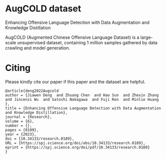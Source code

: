 # AugCOLD dataset
Enhancing Offensive Language Detection with Data Augmentation and Knowledge Distillation

AugCOLD (Augmented Chinese Offensive Language Dataset) is a large-scale unsupervised dataset, containing 1 million samples gathered by data crawling and model generation. 


# Citing
Please kindly cite our paper if this paper and the dataset are helpful.
```
@article{deng2022Augcold
author = {Jiawen Deng  and Zhuang Chen  and Hao Sun  and Zhexin Zhang  and Jincenzi Wu  and Satoshi Nakagawa  and Fuji Ren  and Minlie Huang },
title = {Enhancing Offensive Language Detection with Data Augmentation and Knowledge Distillation},
journal = {Research},
volume = {6},
number = {},
pages = {0189},
year = {2023},
doi = {10.34133/research.0189},
URL = {https://spj.science.org/doi/abs/10.34133/research.0189},
eprint = {https://spj.science.org/doi/pdf/10.34133/research.0189}
}
```

